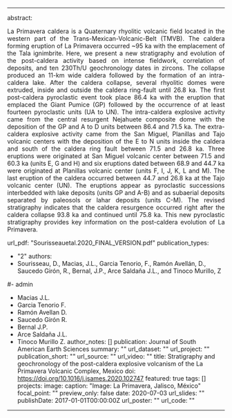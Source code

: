 ---

abstract: <p align="justify"> La Primavera caldera is a Quaternary rhyolitic volcanic field located in the western part of the Trans-Mexican-Volcanic-Belt (TMVB). The caldera forming eruption of La Primavera occurred ~95 ka with the emplacement of the Tala ignimbrite. Here, we present a new stratigraphy and evolution of the post-caldera activity based on intense fieldwork, correlation of deposits, and ten 230Th/U geochronology dates in zircons. The collapse produced an 11-km wide caldera followed by the formation of an intra-caldera lake. After the caldera collapse, several rhyolitic domes were extruded, inside and outside the caldera ring-fault until 26.8 ka. The first post-caldera pyroclastic event took place 86.4 ka with the eruption that emplaced the Giant Pumice (GP) followed by the occurrence of at least fourteen pyroclastic units (UA to UN). The intra-caldera explosive activity came from the central resurgent Nejahuete composite dome with the deposition of the GP and A to D units between 86.4 and 71.5 ka. The extra-caldera explosive activity came from the San Miguel, Planillas and Tajo volcanic centers with the deposition of the E to N units inside the caldera and south of the caldera ring fault between 71.5 and 26.8 ka. Three eruptions were originated at San Miguel volcanic center between 71.5 and 60.3 ka (units E, G and H) and six eruptions dated between 68.9 and 44.7 ka were originated at Planillas volcanic center (units F, I, J, K, L and M). The last eruption of the caldera occurred between 44.7 and 26.8 ka at the Tajo volcanic center (UN). The eruptions appear as pyroclastic successions interbedded with lake deposits (units GP and A-B) and as subaerial deposits separated by paleosols or lahar deposits (units C-M). The revised stratigraphy indicates that the caldera resurgence occurred right after the caldera collapse 93.8 ka and continued until 75.8 ka. This new pyroclastic stratigraphy provides key information on the post-caldera evolution of La Primavera. </p>

url_pdf: "Sourisseauetal.2020_FINAL_VERSION.pdf"
publication_types:
  - "2"
authors:
  - Sourisseau, D., Macias, J.L., Garcia Tenorio, F., Ramón Avellán, D., Saucedo Girón, R., Bernal, J.P., Arce Saldaña J.L., and Tinoco Murillo, Z

  #- admin
  - Macias J.L.
  - Garcia Tenorio F.
  - Ramón Avellan D.
  - Saucedo Girón R.
  - Bernal J.P.
  - Arce Saldaña J.L.
  - Tinoco Murillo Z.
author_notes: []
publication: Journal of South American Earth Sciences
summary: ""
url_dataset: ""
url_project: ""
publication_short: ""
url_source: ""
url_video: ""
title: Stratigraphy and geochronology of the post-caldera explosive volcanism of the La Primavera Volcanic Complex, Mexico
doi: https://doi.org/10.1016/j.jsames.2020.102747
featured: true
tags: []
projects:
image:
  caption: "Image: La Primavera, Jalisco, México"
  focal_point: ""
  preview_only: false
date: 2020-07-03
url_slides: ""
publishDate: 2017-01-01T00:00:00Z
url_poster: ""
url_code: ""
---